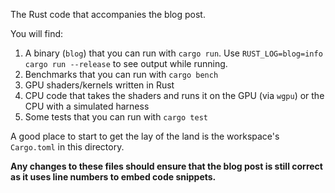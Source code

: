 The Rust code that accompanies the blog post.

You will find:

1. A binary (`blog`) that you can run with `cargo run`. Use `RUST_LOG=blog=info cargo run --release` to see output while running.
2. Benchmarks that you can run with `cargo bench`
3. GPU shaders/kernels written in Rust
4. CPU code that takes the shaders and runs it on the GPU (via `wgpu`) or the CPU with a
   simulated harness
5. Some tests that you can run with `cargo test`

A good place to start to get the lay of the land is the workspace's `Cargo.toml` in this
directory.

**Any changes to these files should ensure that the blog post is still correct as it
uses line numbers to embed code snippets.**

